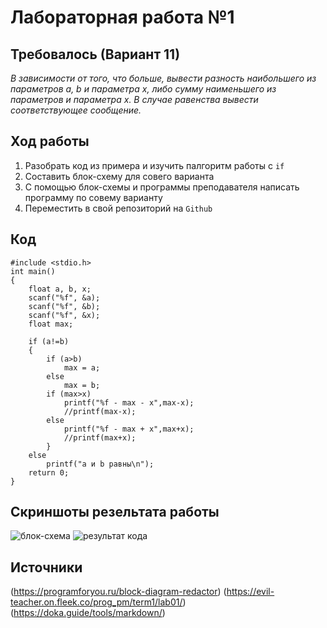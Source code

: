 # Лабораторная работа №1
## Требовалось (Вариант 11)
*В зависимости от того, что больше, вывести разность наибольшего из параметров a, b и параметра x, либо сумму наименьшего из параметров и параметра x. В случае равенства вывести соответствующее сообщение.*
## Ход работы
1. Разобрать код из примера и изучить палгоритм работы с `if`
2. Составить блок-схему для совего варианта
3. С помощью блок-схемы и программы преподавателя написать программу по совему варианту
4. Переместить в свой репозиторий на `Github`
## Код
```
#include <stdio.h>
int main()
{
    float a, b, x;
    scanf("%f", &a);
    scanf("%f", &b);
    scanf("%f", &x);
    float max;

    if (a!=b)
    {
        if (a>b)
            max = a;
        else
            max = b;
        if (max>x)
            printf("%f - max - x",max-x);
            //printf(max-x);
        else
            printf("%f - max + x",max+x);
            //printf(max+x);
        }
    else
        printf("a и b равны\n");
    return 0;
}
```
## Скриншоты резельтата работы
<image src = 2024-09-26_13-32-15.png alt="блок-схема">
<image src = 2024-09-26_14-07-36.png alt="результат кода">

## Источники 
(https://programforyou.ru/block-diagram-redactor)
(https://evil-teacher.on.fleek.co/prog_pm/term1/lab01/)
(https://doka.guide/tools/markdown/)
